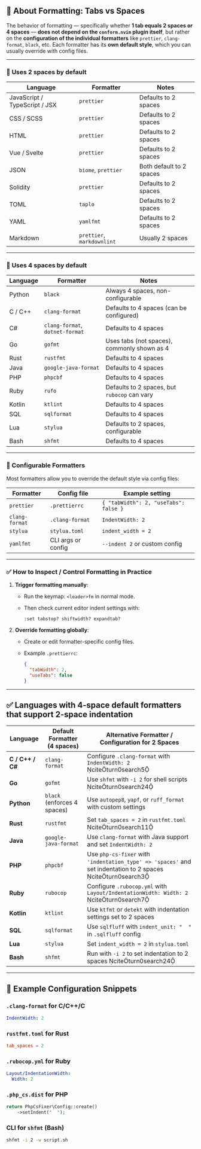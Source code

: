 ## 🧠 About Formatting: Tabs vs Spaces

The behavior of formatting — specifically whether **1 tab equals 2 spaces or 4 spaces** — **does not depend on the `conform.nvim` plugin itself**, but rather on the **configuration of the individual formatters** like `prettier`, `clang-format`, `black`, etc. Each formatter has its **own default style**, which you can usually override with config files.

---

### 🔹 **Uses 2 spaces by default**

| Language                      | Formatter         | Notes                     |
|------------------------------|-------------------|---------------------------|
| JavaScript / TypeScript / JSX| `prettier`        | Defaults to 2 spaces      |
| CSS / SCSS                   | `prettier`        | Defaults to 2 spaces      |
| HTML                         | `prettier`        | Defaults to 2 spaces      |
| Vue / Svelte                 | `prettier`        | Defaults to 2 spaces      |
| JSON                         | `biome`, `prettier` | Both default to 2 spaces |
| Solidity                     | `prettier`        | Defaults to 2 spaces      |
| TOML                         | `taplo`           | Defaults to 2 spaces      |
| YAML                         | `yamlfmt`         | Defaults to 2 spaces      |
| Markdown                     | `prettier`, `markdownlint` | Usually 2 spaces |

---

### 🔸 **Uses 4 spaces by default**

| Language | Formatter            | Notes                                           |
|----------|----------------------|-------------------------------------------------|
| Python   | `black`              | Always 4 spaces, non-configurable               |
| C / C++  | `clang-format`       | Defaults to 4 spaces (can be configured)        |
| C#       | `clang-format`, `dotnet-format` | Defaults to 4 spaces         |
| Go       | `gofmt`              | Uses tabs (not spaces), commonly shown as 4    |
| Rust     | `rustfmt`            | Defaults to 4 spaces                            |
| Java     | `google-java-format` | Defaults to 4 spaces                            |
| PHP      | `phpcbf`             | Defaults to 4 spaces                            |
| Ruby     | `rufo`               | Defaults to 2 spaces, but `rubocop` can vary    |
| Kotlin   | `ktlint`             | Defaults to 4 spaces                            |
| SQL      | `sqlformat`          | Defaults to 4 spaces                            |
| Lua      | `stylua`             | Defaults to 2 spaces, configurable              |
| Bash     | `shfmt`              | Defaults to 4 spaces                            |

---

### 🔁 Configurable Formatters

Most formatters allow you to override the default style via config files:

| Formatter     | Config file             | Example setting                        |
|---------------|-------------------------|----------------------------------------|
| `prettier`    | `.prettierrc`           | `{ "tabWidth": 2, "useTabs": false }`  |
| `clang-format`| `.clang-format`         | `IndentWidth: 2`                       |
| `stylua`      | `stylua.toml`           | `indent_width = 2`                     |
| `yamlfmt`     | CLI args or config      | `--indent 2` or custom config          |

---

### ✅ How to Inspect / Control Formatting in Practice

1. **Trigger formatting manually**:
   - Run the keymap: `<leader>fm` in normal mode.
   - Then check current editor indent settings with:

     ```
     :set tabstop? shiftwidth? expandtab?
     ```

2. **Override formatting globally**:
   - Create or edit formatter-specific config files.
   - Example `.prettierrc`:

     ```json
     {
       "tabWidth": 2,
       "useTabs": false
     }
     ```

---

## ✅ Languages with 4-space default formatters that support 2-space indentation

| Language | Default Formatter (4 spaces) | Alternative Formatter / Configuration for 2 Spaces |
|----------|-------------------------------|----------------------------------------------------|
| **C / C++ / C#** | `clang-format` | Configure `.clang-format` with `IndentWidth: 2` citeturn0search5 |
| **Go** | `gofmt` | Use `shfmt` with `-i 2` for shell scripts citeturn0search24 |
| **Python** | `black` (enforces 4 spaces) | Use `autopep8`, `yapf`, or `ruff_format` with custom settings |
| **Rust** | `rustfmt` | Set `tab_spaces = 2` in `rustfmt.toml` citeturn0search11 |
| **Java** | `google-java-format` | Use `clang-format` with Java support and set `IndentWidth: 2` |
| **PHP** | `phpcbf` | Use `php-cs-fixer` with `'indentation_type' => 'spaces'` and set indentation to 2 spaces citeturn0search3 |
| **Ruby** | `rubocop` | Configure `.rubocop.yml` with `Layout/IndentationWidth: Width: 2` citeturn0search7 |
| **Kotlin** | `ktlint` | Use `ktfmt` or `detekt` with indentation settings set to 2 spaces |
| **SQL** | `sqlformat` | Use `sqlfluff` with `indent_unit: "  "` in `.sqlfluff` config |
| **Lua** | `stylua` | Set `indent_width = 2` in `stylua.toml` |
| **Bash** | `shfmt` | Run with `-i 2` to set indentation to 2 spaces citeturn0search24 |

---

## 📌 Example Configuration Snippets

### `.clang-format` for C/C++/C #

```yaml
IndentWidth: 2
```

### `rustfmt.toml` for Rust

```toml
tab_spaces = 2
```

### `.rubocop.yml` for Ruby

```yaml
Layout/IndentationWidth:
  Width: 2
```

### `.php_cs.dist` for PHP

```php
return PhpCsFixer\Config::create()
    ->setIndent("  ");
```

### CLI for `shfmt` (Bash)

```bash
shfmt -i 2 -w script.sh
```
